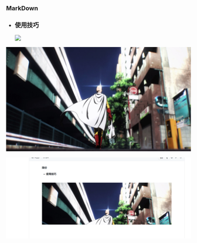 ### MarkDown

+ ### 使用技巧

  ![](D:%5C%E6%BC%AB%E7%94%BB%5Cpicture%5C20151010162442_cMECy.jpeg)

![](1-161006221336.jpg)

![image-20201001134729117](image-20201001134729117.png)